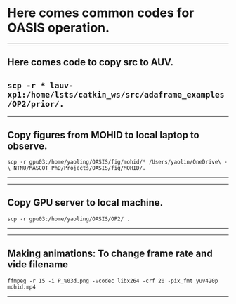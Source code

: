# Here comes common codes for OASIS operation.

---
## Here comes code to copy src to AUV.

`scp -r * lauv-xp1:/home/lsts/catkin_ws/src/adaframe_examples/OP2/prior/.`
---

---
## Copy figures from MOHID to local laptop to observe.

`scp -r gpu03:/home/yaoling/OASIS/fig/mohid/* /Users/yaolin/OneDrive\ -\ NTNU/MASCOT_PhD/Projects/OASIS/fig/MOHID/.`

---

---
## Copy GPU server to local machine.
`scp -r gpu03:/home/yaoling/OASIS/OP2/ .`

---

---
## Making animations: To change frame rate and vide filename

`ffmpeg -r 15 -i P_%03d.png -vcodec libx264 -crf 20 -pix_fmt yuv420p mohid.mp4`

---
